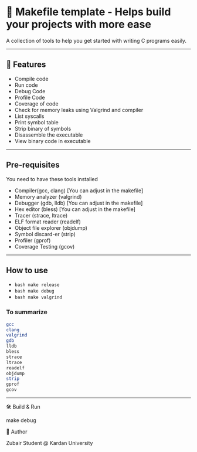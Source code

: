# 🔧 Makefile template - Helps build your projects with more ease

A collection of tools to help you get started with writing C programs easily.

---

## 🚀 Features

- Compile code
- Run code
- Debug Code
- Profile Code
- Coverage of code
- Check for memory leaks using Valgrind and compiler
- List syscalls
- Print symbol table
- Strip binary of symbols
- Disassemble the executable
- View binary code in executable


---

## Pre-requisites

You need to have these tools installed

- Compiler(gcc, clang) [You can adjust in the makefile]
- Memory analyzer (valgrind)
- Debugger (gdb, lldb) [You can adjust in the makefile]
- Hex editor (bless) [You can adjust in the makefile]
- Tracer (strace, ltrace)
- ELF format reader (readelf)
- Object file explorer (objdump)
- Symbol discard-er (strip)
- Profiler (gprof)
- Coverage Testing (gcov)

---

## How to use

* ```bash make release```
* ```bash make debug```
* ```bash make valgrind```





### To summarize

```bash
gcc
clang
valgrind
gdb
lldb
bless
strace
ltrace
readelf
objdump
strip
gprof
gcov
```
---

🛠️ Build & Run

make debug

👤 Author

Zubair
Student @ Kardan University
